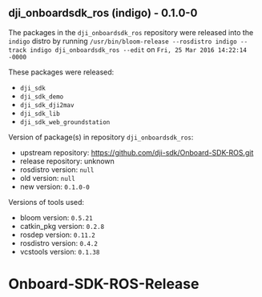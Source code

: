## dji_onboardsdk_ros (indigo) - 0.1.0-0

The packages in the `dji_onboardsdk_ros` repository were released into the `indigo` distro by running `/usr/bin/bloom-release --rosdistro indigo --track indigo dji_onboardsdk_ros --edit` on `Fri, 25 Mar 2016 14:22:14 -0000`

These packages were released:
- `dji_sdk`
- `dji_sdk_demo`
- `dji_sdk_dji2mav`
- `dji_sdk_lib`
- `dji_sdk_web_groundstation`

Version of package(s) in repository `dji_onboardsdk_ros`:

- upstream repository: https://github.com/dji-sdk/Onboard-SDK-ROS.git
- release repository: unknown
- rosdistro version: `null`
- old version: `null`
- new version: `0.1.0-0`

Versions of tools used:

- bloom version: `0.5.21`
- catkin_pkg version: `0.2.8`
- rosdep version: `0.11.2`
- rosdistro version: `0.4.2`
- vcstools version: `0.1.38`


# Onboard-SDK-ROS-Release